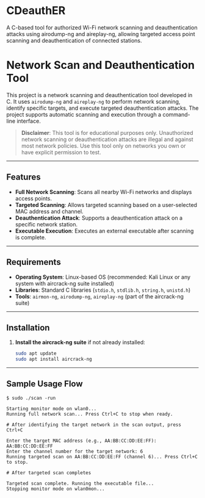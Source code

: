 # CDeauthER
A C-based tool for authorized Wi-Fi network scanning and deauthentication attacks using airodump-ng and aireplay-ng, allowing targeted access point scanning and deauthentication of connected stations.



# Network Scan and Deauthentication Tool

This project is a network scanning and deauthentication tool developed in C. It uses `airodump-ng` and `aireplay-ng` to perform network scanning, identify specific targets, and execute targeted deauthentication attacks. The project supports automatic scanning and execution through a command-line interface.

> **Disclaimer**: This tool is for educational purposes only. Unauthorized network scanning or deauthentication attacks are illegal and against most network policies. Use this tool only on networks you own or have explicit permission to test.

---

## Features

- **Full Network Scanning**: Scans all nearby Wi-Fi networks and displays access points.
- **Targeted Scanning**: Allows targeted scanning based on a user-selected MAC address and channel.
- **Deauthentication Attack**: Supports a deauthentication attack on a specific network station.
- **Executable Execution**: Executes an external executable after scanning is complete.

---

## Requirements

- **Operating System**: Linux-based OS (recommended: Kali Linux or any system with aircrack-ng suite installed)
- **Libraries**: Standard C libraries (`stdio.h`, `stdlib.h`, `string.h`, `unistd.h`)
- **Tools**: `airmon-ng`, `airodump-ng`, `aireplay-ng` (part of the aircrack-ng suite)

---

## Installation

1. **Install the aircrack-ng suite** if not already installed:

   ```bash
   sudo apt update
   sudo apt install aircrack-ng

---

## Sample Usage Flow

```
$ sudo ./scan -run

Starting monitor mode on wlan0...
Running full network scan... Press Ctrl+C to stop when ready.

# After identifying the target network in the scan output, press Ctrl+C

Enter the target MAC address (e.g., AA:BB:CC:DD:EE:FF): AA:BB:CC:DD:EE:FF
Enter the channel number for the target network: 6
Running targeted scan on AA:BB:CC:DD:EE:FF (channel 6)... Press Ctrl+C to stop.

# After targeted scan completes

Targeted scan complete. Running the executable file...
Stopping monitor mode on wlan0mon...

```
